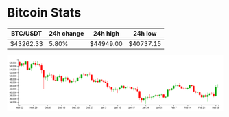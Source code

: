# Bitcoin Stats

BTC/USDT|24h change|24h high|24h low|
|---|---|---|---|
|$43262.33|5.80%|$44949.00|$40737.15|

<img src="./chart.svg">
